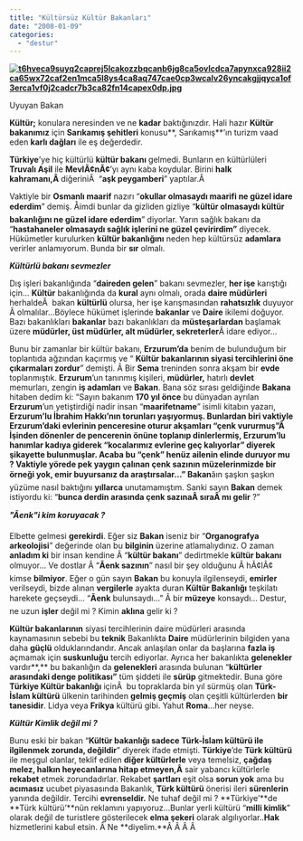 ```yaml
---
title: "Kültürsüz Kültür Bakanları"
date: "2008-01-09"
categories: 
  - "destur"
---
```


**[![t6hveca9suyq2caprej5lcakozzbqcanb6jg8ca5ovlcdca7apynxca928ii2ca65wx72caf2en1mca5l8ys4ca8aq747cae0cp3wcalv26yncakgjjqyca1of3erca1vf0j2cadcr7b3ca82fn14capex0dp.jpg](/uploads/2008/01/t6hveca9suyq2caprej5lcakozzbqcanb6jg8ca5ovlcdca7apynxca928ii2ca65wx72caf2en1mca5l8ys4ca8aq747cae0cp3wcalv26yncakgjjqyca1of3erca1vf0j2cadcr7b3ca82fn14capex0dp.jpg)](/uploads/2008/01/t6hveca9suyq2caprej5lcakozzbqcanb6jg8ca5ovlcdca7apynxca928ii2ca65wx72caf2en1mca5l8ys4ca8aq747cae0cp3wcalv26yncakgjjqyca1of3erca1vf0j2cadcr7b3ca82fn14capex0dp.jpg "t6hveca9suyq2caprej5lcakozzbqcanb6jg8ca5ovlcdca7apynxca928ii2ca65wx72caf2en1mca5l8ys4ca8aq747cae0cp3wcalv26yncakgjjqyca1of3erca1vf0j2cadcr7b3ca82fn14capex0dp.jpg")**

Uyuyan Bakan

**Kültür;** konulara neresinden ve ne **kadar** baktığınızdır. Hali hazır **Kültür bakanımız** için **Sarıkamış şehitleri** konusu**, Sarıkamış**’ın turizm vaad eden **karlı dağları** ile eş değerdedir.

**Türkiye**’ye hiç kültürlü **kültür bakanı** gelmedi. Bunların en kültürlüleri **Truvalı Aşil** ile **MevlÃ¢nÃ¢**’yı aynı kaba koydular. Birini **halk kahramanı,Â** diğeriniÂ  “**aşk peygamberi**” yaptılar.Â 

Vaktiyle bir **Osmanlı maarif** nazırı “**okullar olmasaydı maarifi ne güzel idare ederdim**” demiş. Åimdi bunlar da gizliden gizliye “**kültür olmasaydı kültür bakanlığını ne güzel idare ederdim**” diyorlar. Yarın sağlık bakanı da “**hastahaneler olmasaydı sağlık işlerini ne güzel çevirirdim”** diyecek. Hükümetler kurulurken **kültür bakanlığını** neden hep kültürsüz **adamlara** verirler anlamıyorum. Bunda bir **sır** olmalı.

**_Kültürlü bakanı sevmezler_**

Dış işleri bakanlığında “**daireden gelen**” bakanı sevmezler, **her işe** karıştığı için… **Kültür** bakanlığında da **kural** aynı olmalı, orada **daire müdürleri** herhaldeÂ  bakan **kültürlü** olursa, her işe karışmasından **rahatsızlık** duyuyor Â olmalılar…Böylece hükümet işlerinde **bakanlar** ve **Daire** ikilemi doğuyor. Bazı bakanlıkları **bakanlar** bazı bakanlıkları da **müsteşarlardan** başlamak üzere **müdürler, üst müdürler, alt müdürler, sekreterler**Â idare ediyor…

Bunu bir zamanlar bir kültür bakanı, **Erzurum’da** benim de bulunduğum bir toplantıda ağzından kaçırmış ve “ **Kültür bakanlarının siyasi tercihlerini öne çıkarmaları zordur**” demişti. Â Bir **Sema** treninden sonra akşam bir **evde** toplanmıştık. **Erzurum**’un tanınmış kişileri, **müdürler,** hatırlı **devlet** memurları, zengin **iş adamları** ve **Bakan**. Bana söz sırası geldiğinde **Bakana** hitaben dedim ki: “Sayın bakanım **170 yıl önce** bu dünyadan ayrılan **Erzurum**’un yetiştirdiği nadir insan “**maarifetname**” isimli kitabın yazarı, **Erzurum’**lu **İbrahim Hakkı**’nın torunları **yaşıyormuş.** Bunlardan biri vaktiyle **Erzurum**’daki evlerinin penceresine oturur akşamları “**çenk vururmuş**”Â  İşinden dönenler de **pencerenin** önüne toplanıp dinlerlermiş, **Erzurum**’lu hanımlar **kadıya** giderek “**kocalarımız** evlerine geç kalıyorlar” diyerek şikayette bulunmuşlar. Acaba bu “**çenk**” henüz **aileni**n elinde duruyor mu ? Vaktiyle yörede pek yaygın çalınan **çenk sazının** müzelerinmizde bir örneği yok, emir buyursanız da **araştırsalar**…” B**akan**âın şaşkın şaşkın yüzüme nasıl baktığını **yıllarca** unutamamıştım. Sanki sayın **Bakan** demek istiyordu ki: “**bunca derdin arasında çenk sazınaÂ sıraÂ mı gelir** ?”

**_"Ãenk"i kim koruyacak ?_**

Elbette gelmesi **gerekirdi**. Eğer siz **Bakan** iseniz bir “**Organografya arkeolojisi**” değerinde olan bu **bilginin** üzerine atlamalıydınız. O zaman **anladım ki** bir insan kendine Â “**kültür bakanı**” dedirtmekle **kültür bakanı** olmuyor… Ve dostlar Â “**Ãenk sazının**” nasıl bir şey olduğunu Â hÃ¢lÃ¢ kimse **bilmiyor**. Eğer o gün sayın **Bakan** bu konuyla ilgilenseydi, **emirler** verilseydi, bizde alınan **vergilerle** ayakta duran **Kültür Bakanlığı** teşkilatı harekete geçseydi… “**Ãenk** bulunsaydı…” Â bir **müzeye** konsaydı… Destur, ne uzun **işler** değil mi ? Kimin **aklına** gelir ki ?

**Kültür bakanlarının** siyasi tercihlerinin daire müdürleri arasında kaynamasının sebebi bu **teknik** Bakanlıkta **Daire** müdürlerinin bilgiden yana daha **güçlü** olduklarındandır. Ancak anlaşılan onlar da başlarına **fazla iş** açmamak için **suskunluğu** tercih ediyorlar. Ayrıca her bakanlıkta **gelenekler** vardır**,** bu bakanlığın da **gelenekleri** arasında bulunan “**kültürler arasındaki denge politikası”** tüm şiddeti ile **sürüp** gitmektedir. Buna göre **Türkiye Kültür bakanlığı** içinÂ  bu topraklarda bin yıl sürmüş olan **Türk-İslam kültürü** ülkenin tarihinden **gelmiş geçmiş** olan çeşitli kültürlerden **bir tanesidir**. Lidya veya **Frikya** kültürü gibi. Yahut **Roma**...her neyse.

**_Kültür Kimlik değil mi ?_**

Bunu eski bir bakan “**Kültür bakanlığı sadece Türk-İslam kültürü ile ilgilenmek zorunda, değildir**” diyerek ifade etmişti. **Türkiye**’de **Türk kültürü** ile meşgul olanlar, teklif edilen **diğer kültürlerle** veya temelsiz, **çağdaş** **melez, halkın heyecanlarına hitap etmeyen,Â** sair yabancı kültürlerle **rekabet** etmek zorundadırlar. Rekabet **şartları** eşit olsa **sorun yok** ama bu **acımasız** ucubet piyasasında Bakanlık, **Türk kültürü** önerisi ileri **sürenlerin** yanında değildir. Tercihi **evrenseldir.** Ne tuhaf değil mi ? **Türkiye’**de **Türk kültürü’**nün reklamını yapıyoruz…Bunlar yerli kültürü “**milli kimlik**” olarak değil de turistlere gösterilecek **elma şekeri** olarak algılıyorlar..**Hak** hizmetlerini kabul etsin. Â Ne **diyelim.**Â Â Â Â
